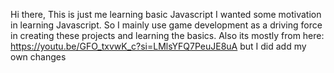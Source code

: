 Hi there, This is just me learning basic Javascript
I wanted some motivation in learning Javascript.
So I mainly use game development as a driving force in creating these projects and learning the basics. 
Also its mostly from here: https://youtu.be/GFO_txvwK_c?si=LMlsYFQ7PeuJE8uA but I did add my own changes
